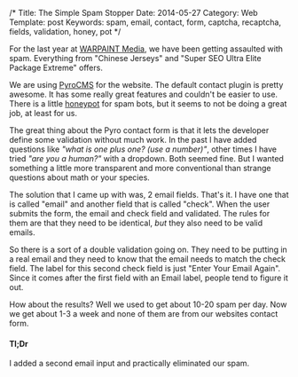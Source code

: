 /*
Title: The Simple Spam Stopper
Date: 2014-05-27
Category: Web
Template: post
Keywords: spam, email, contact, form, captcha, recaptcha, fields, validation, honey, pot
*/

For the last year at [WARPAINT Media](http://warpaintmedia.ca), we have been getting assaulted with spam. Everything from "Chinese Jerseys" and "Super SEO Ultra Elite Package Extreme" offers.

We are using [PyroCMS](http://pyrocms.com) for the website. The default contact plugin is pretty awesome. It has some really great features and couldn't be easier to use. There is a little [honeypot](http://www.sitepoint.com/forums/showthread.php?946120-Spam-Honey-Pot-trap&s=9cfd3419319d5c9bd1f5d597cdfa6113&p=5278832&viewfull=1#post5278832) for spam bots, but it seems to not be doing a great job, at least for us.

The great thing about the Pyro contact form is that it lets the developer define some validation without much work. In the past I have added questions like *"what is one plus one? (use a number)"*, other times I have tried *"are you a human?"* with a dropdown. Both seemed fine. But I wanted something a little more transparent and more conventional than strange questions about math or your species.

The solution that I came up with was, 2 email fields. That's it. I have one that is called "email" and another field that is called "check". When the user submits the form, the email and check field and validated. The rules for them are that they need to be identical, *but* they also need to be valid emails.

So there is a sort of a double validation going on. They need to be putting in a real email and they need to know that the email needs to match the check field. The label for this second check field is just "Enter Your Email Again". Since it comes after the first field with an Email label, people tend to figure it out.

How about the results? Well we used to get about 10-20 spam per day. Now we get about 1-3 a week and none of them are from our websites contact form.

#### Tl;Dr

I added a second email input and practically eliminated our spam.
